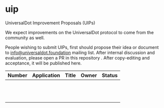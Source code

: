 # uip
UniversalDot Improvement Proposals (UIPs)

We expect improvements on the UniversalDot protocol to come from the community as well.

People wishing to submit UIPs, first should propose their idea or document to info@universaldot.foundation mailing list.  After internal discussion and  evaluation, please open a PR in this repository . After copy-editing and acceptance, it will be published here.

| Number | Application | Title | Owner | Status |
|--------|-------------|-------|-------|--------|
|        |             |       |       |        |
|        |             |       |       |        |
|        |             |       |       |        |
|        |             |       |       |        |
|        |             |       |       |        |
|        |             |       |       |        |
|        |             |       |       |        |
|        |             |       |       |        |
|        |             |       |       |        |
|        |             |       |       |        |
|        |             |       |       |        |
|        |             |       |       |        |